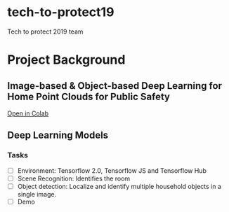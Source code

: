 # tech-to-protect19
Tech to protect 2019 team
#  Project Background  
##  Image-based & Object-based Deep Learning for Home Point Clouds for Public Safety
[Open in Colab](https://colab.research.google.com/github/pgoulding/tech-to-protect19/blob/master/Room_Object_Detection.ipynb)

##  Deep Learning Models

### Tasks
* [ ]  Environment: Tensorflow 2.0, Tensorflow JS and Tensorflow Hub 
* [ ]  Scene Recognition: Identifies the room
* [ ]  Object detection: Localize and identify multiple household objects in a single image.
* [ ]  Demo
